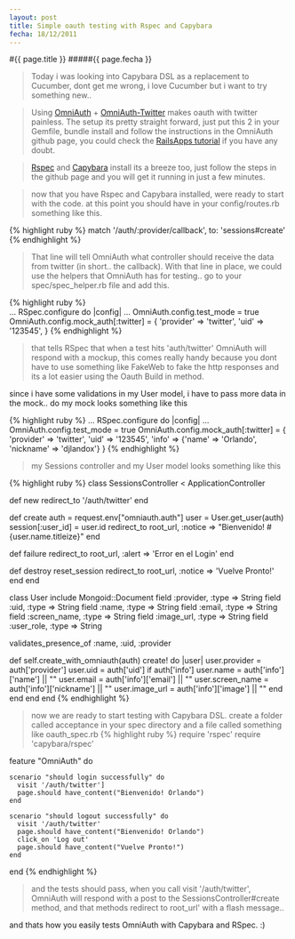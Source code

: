 ```yaml
---
layout: post
title: Simple oauth testing with Rspec and Capybara
fecha: 18/12/2011
---
```


#{{ page.title }}
#####{{ page.fecha }}

> Today i was looking into Capybara DSL as a replacement to Cucumber, dont get me wrong, i love Cucumber but i want to try something new..

> Using [OmniAuth](https://github.com/intridea/omniauth) + [OmniAuth-Twitter](https://github.com/arunagw/omniauth-twitter) makes oauth with twitter painless. The setup its pretty straight forward, just put this 2 in your Gemfile, bundle install and follow the instructions in the OmniAuth github page, you could check the [RailsApps tutorial](https://github.com/railsapps/rails3-mongoid-omniauth/wiki/Tutorial) if you have any doubt.

> [Rspec](https://github.com/rspec/rspec-rails) and [Capybara](https://github.com/jnicklas/capybara) install its a breeze too, just follow the steps in the github page and you will get it running in just a few minutes.

> now that you have Rspec and Capybara installed, were ready to start with the code. 
  at this point you should have in your config/routes.rb something like this.

{% highlight ruby %} 
match '/auth/:provider/callback', to: 'sessions#create' 
{% endhighlight %}

> That line will tell OmniAuth what controller should receive the data from twitter (in short.. the callback).
  With that line in place, we could use the helpers that OmniAuth has for testing.. go to your spec/spec\_helper.rb file and add this.

{% highlight ruby %}  
...
RSpec.configure do |config|
...
  OmniAuth.config.test_mode = true
  OmniAuth.config.mock_auth[:twitter] = {
  'provider' => 'twitter',
  'uid' => '123545',
}
{% endhighlight %}

> that tells RSpec that when a test hits 'auth/twitter' OmniAuth will respond with a mockup, this comes really handy because you dont have to use something like FakeWeb to fake the http responses and its a lot easier using the Oauth Build in method.

  since i have some validations in my User model, i have to pass more data in the mock.. do my mock looks something like this

{% highlight ruby %}
...
RSpec.configure do |config|
...
  OmniAuth.config.test_mode = true
  OmniAuth.config.mock_auth[:twitter] = {
  'provider' => 'twitter',
  'uid' => '123545',
  'info' => {'name' => 'Orlando', 'nickname' => 'djlandox'}
}
{% endhighlight %}
> my Sessions controller and my User model looks something like this

{% highlight ruby %}
class SessionsController < ApplicationController

  def new
    redirect_to '/auth/twitter'
  end

  def create
    auth = request.env["omniauth.auth"]
    user = User.get_user(auth)
    session[:user_id] = user.id
    redirect_to root_url, :notice => "Bienvenido! #{user.name.titleize}"
  end

  def failure
    redirect_to root_url, :alert => 'Error en el Login'
  end

  def destroy
    reset_session
    redirect_to root_url, :notice => 'Vuelve Pronto!'
  end
end
  
class User
  include Mongoid::Document
  field :provider, :type => String
  field :uid, :type => String
  field :name, :type => String
  field :email, :type => String
  field :screen_name, :type => String
  field :image_url, :type => String
  field :user_role, :type => String

  validates_presence_of :name, :uid, :provider

  def self.create_with_omniauth(auth)
    create! do |user|
      user.provider = auth['provider']
      user.uid = auth['uid']
      if auth['info']
        user.name = auth['info']['name'] || ""
        user.email = auth['info']['email'] || ""
        user.screen_name = auth['info']['nickname'] || ""
        user.image_url = auth['info']['image'] || ""
      end
    end
  end
end
{% endhighlight %}

> now we are ready to start testing with Capybara DSL. create a folder called acceptance in your spec directory and a file called something like oauth\_spec.rb
{% highlight ruby %}
  require 'rspec'
  require 'capybara/rspec'
  
  feature "OmniAuth" do

    scenario "should login successfully" do
      visit '/auth/twitter']
      page.should have_content("Bienvenido! Orlando") 
    end

    scenario "should logout successfully" do
      visit '/auth/twitter'
      page.should have_content("Bienvenido! Orlando") 
      click_on 'Log out'
      page.should have_content("Vuelve Pronto!") 
    end
  end
{% endhighlight %}

> and the tests should pass, when you call visit '/auth/twitter', OmniAuth will respond with a post to the SessionsController#create method, and that methods redirect to root\_url' with a flash message..

and thats how you easily tests OmniAuth with Capybara and RSpec. :)
